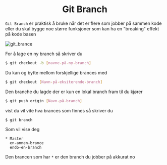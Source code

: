 # <center> Git Branch </center>

`Git Branch` er praktisk å bruke når det er flere som jobber på sammen kode eller du skal bygge noe større funksjoner som kan ha en "breaking" effekt på kode basen

![git_brance](https://wac-cdn.atlassian.com/dam/jcr:83323200-3c57-4c29-9b7e-e67e98745427/Branch-1.png)

For å lage en ny branch så skriver du 

```sh
$ git checkout -b [navne-på-ny-branch]
``` 

Du kan og bytte mellom forskjellige brances med 

```sh
$ git checkout [Navn-på-eksiterende-branch]
```

Den branche du lagde der er kun en lokal branch fram til du kjører

```sh
$ git push origin [Navn-på-branch]
```


vist du vil vite hva brances som finnes så skriver du

```sh
$ git branch
```
Som vil vise deg

```
* Master 
  en-annen-brance
  endo-en-branch

```

Den brancen som har `*` er den branch du jobber på akkurat no

